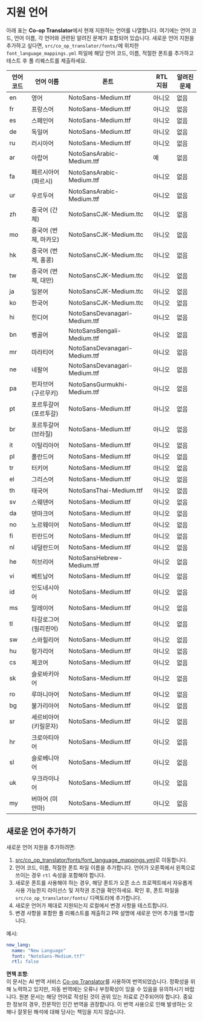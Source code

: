 <!--
CO_OP_TRANSLATOR_METADATA:
{
  "original_hash": "b4ed48f23ec418b31e90a02fe629fcde",
  "translation_date": "2025-08-10T12:12:40+00:00",
  "source_file": "getting_started/supported-languages.md",
  "language_code": "ko"
}
-->
# 지원 언어

아래 표는 **Co-op Translator**에서 현재 지원하는 언어를 나열합니다. 여기에는 언어 코드, 언어 이름, 각 언어와 관련된 알려진 문제가 포함되어 있습니다. 새로운 언어 지원을 추가하고 싶다면, `src/co_op_translator/fonts/`에 위치한 `font_language_mappings.yml` 파일에 해당 언어 코드, 이름, 적절한 폰트를 추가하고 테스트 후 풀 리퀘스트를 제출하세요.

| 언어 코드 | 언어 이름              | 폰트                              | RTL 지원 | 알려진 문제 |
|-----------|------------------------|-----------------------------------|----------|-------------|
| en        | 영어                   | NotoSans-Medium.ttf               | 아니오   | 없음        |
| fr        | 프랑스어               | NotoSans-Medium.ttf               | 아니오   | 없음        |
| es        | 스페인어               | NotoSans-Medium.ttf               | 아니오   | 없음        |
| de        | 독일어                 | NotoSans-Medium.ttf               | 아니오   | 없음        |
| ru        | 러시아어               | NotoSans-Medium.ttf               | 아니오   | 없음        |
| ar        | 아랍어                 | NotoSansArabic-Medium.ttf         | 예       | 없음        |
| fa        | 페르시아어 (파르시)    | NotoSansArabic-Medium.ttf         | 아니오   | 없음        |
| ur        | 우르두어               | NotoSansArabic-Medium.ttf         | 아니오   | 없음        |
| zh        | 중국어 (간체)          | NotoSansCJK-Medium.ttc            | 아니오   | 없음        |
| mo        | 중국어 (번체, 마카오)  | NotoSansCJK-Medium.ttc            | 아니오   | 없음        |
| hk        | 중국어 (번체, 홍콩)    | NotoSansCJK-Medium.ttc            | 아니오   | 없음        |
| tw        | 중국어 (번체, 대만)    | NotoSansCJK-Medium.ttc            | 아니오   | 없음        |
| ja        | 일본어                 | NotoSansCJK-Medium.ttc            | 아니오   | 없음        |
| ko        | 한국어                 | NotoSansCJK-Medium.ttc            | 아니오   | 없음        |
| hi        | 힌디어                 | NotoSansDevanagari-Medium.ttf     | 아니오   | 없음        |
| bn        | 벵골어                 | NotoSansBengali-Medium.ttf        | 아니오   | 없음        |
| mr        | 마라티어               | NotoSansDevanagari-Medium.ttf     | 아니오   | 없음        |
| ne        | 네팔어                 | NotoSansDevanagari-Medium.ttf     | 아니오   | 없음        |
| pa        | 펀자브어 (구르무키)    | NotoSansGurmukhi-Medium.ttf       | 아니오   | 없음        |
| pt        | 포르투갈어 (포르투갈)  | NotoSans-Medium.ttf               | 아니오   | 없음        |
| br        | 포르투갈어 (브라질)    | NotoSans-Medium.ttf               | 아니오   | 없음        |
| it        | 이탈리아어             | NotoSans-Medium.ttf               | 아니오   | 없음        |
| pl        | 폴란드어               | NotoSans-Medium.ttf               | 아니오   | 없음        |
| tr        | 터키어                 | NotoSans-Medium.ttf               | 아니오   | 없음        |
| el        | 그리스어               | NotoSans-Medium.ttf               | 아니오   | 없음        |
| th        | 태국어                 | NotoSansThai-Medium.ttf           | 아니오   | 없음        |
| sv        | 스웨덴어               | NotoSans-Medium.ttf               | 아니오   | 없음        |
| da        | 덴마크어               | NotoSans-Medium.ttf               | 아니오   | 없음        |
| no        | 노르웨이어             | NotoSans-Medium.ttf               | 아니오   | 없음        |
| fi        | 핀란드어               | NotoSans-Medium.ttf               | 아니오   | 없음        |
| nl        | 네덜란드어             | NotoSans-Medium.ttf               | 아니오   | 없음        |
| he        | 히브리어               | NotoSansHebrew-Medium.ttf         | 아니오   | 없음        |
| vi        | 베트남어               | NotoSans-Medium.ttf               | 아니오   | 없음        |
| id        | 인도네시아어           | NotoSans-Medium.ttf               | 아니오   | 없음        |
| ms        | 말레이어               | NotoSans-Medium.ttf               | 아니오   | 없음        |
| tl        | 타갈로그어 (필리핀어)  | NotoSans-Medium.ttf               | 아니오   | 없음        |
| sw        | 스와힐리어             | NotoSans-Medium.ttf               | 아니오   | 없음        |
| hu        | 헝가리어               | NotoSans-Medium.ttf               | 아니오   | 없음        |
| cs        | 체코어                 | NotoSans-Medium.ttf               | 아니오   | 없음        |
| sk        | 슬로바키아어           | NotoSans-Medium.ttf               | 아니오   | 없음        |
| ro        | 루마니아어             | NotoSans-Medium.ttf               | 아니오   | 없음        |
| bg        | 불가리아어             | NotoSans-Medium.ttf               | 아니오   | 없음        |
| sr        | 세르비아어 (키릴문자)  | NotoSans-Medium.ttf               | 아니오   | 없음        |
| hr        | 크로아티아어           | NotoSans-Medium.ttf               | 아니오   | 없음        |
| sl        | 슬로베니아어           | NotoSans-Medium.ttf               | 아니오   | 없음        |
| uk        | 우크라이나어           | NotoSans-Medium.ttf               | 아니오   | 없음        |
| my        | 버마어 (미얀마)        | NotoSans-Medium.ttf               | 아니오   | 없음        |

## 새로운 언어 추가하기

새로운 언어 지원을 추가하려면:

1. [src/co_op_translator/fonts/font_language_mappings.yml](https://github.com/Azure/co-op-translator/blob/main/src/co_op_translator/fonts/font_language_mappings.yml)로 이동합니다.
2. 언어 코드, 이름, 적절한 폰트 파일 이름을 추가합니다. 언어가 오른쪽에서 왼쪽으로 쓰이는 경우 `rtl` 속성을 포함해야 합니다.
3. 새로운 폰트를 사용해야 하는 경우, 해당 폰트가 오픈 소스 프로젝트에서 자유롭게 사용 가능한지 라이선스 및 저작권 조건을 확인하세요. 확인 후, 폰트 파일을 `src/co_op_translator/fonts/` 디렉토리에 추가합니다.
4. 새로운 언어가 제대로 지원되는지 로컬에서 변경 사항을 테스트합니다.
5. 변경 사항을 포함한 풀 리퀘스트를 제출하고 PR 설명에 새로운 언어 추가를 명시합니다.

예시:

```yaml
new_lang:
  name: "New Language"
  font: "NotoSans-Medium.ttf"
  rtl: false
```

**면책 조항**:  
이 문서는 AI 번역 서비스 [Co-op Translator](https://github.com/Azure/co-op-translator)를 사용하여 번역되었습니다. 정확성을 위해 노력하고 있지만, 자동 번역에는 오류나 부정확성이 있을 수 있음을 유의하시기 바랍니다. 원본 문서는 해당 언어로 작성된 것이 권위 있는 자료로 간주되어야 합니다. 중요한 정보의 경우, 전문적인 인간 번역을 권장합니다. 이 번역 사용으로 인해 발생하는 오해나 잘못된 해석에 대해 당사는 책임을 지지 않습니다.